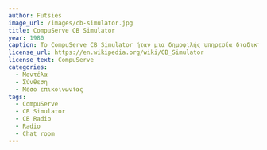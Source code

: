 ```yaml
---
author: Futsies
image_url: /images/cb-simulator.jpg
title: CompuServe CB Simulator
year: 1980
caption: Το CompuServe CB Simulator ήταν μια δημοφιλής υπηρεσία διαδικτυακής συνομιλίας που κυκλοφόρησε από την CompuServe τη δεκαετία του 1980. Το CB Simulator σχεδιάστηκε για να μιμηθεί την εμπειρία χρήσης ενός ραδιοφώνου Citizens' Band (CB), που ήταν μια δημοφιλής τεχνολογία επικοινωνίας τις δεκαετίας του 1970 και του 1980. Ο προσομοιωτής CB επέτρεπε στους χρήστες να δημιουργούν «κανάλια»/δωμάτια συνομιλίας στα οποία μπορούσαν να συμμετέχουν σε συνομιλίες με άλλους χρήστες. Η υπηρεσία υποστήριζε την ανταλλαγή μηνυμάτων με κείμενο(text-based) και οι χρήστες μπορούσαν να επιλέξουν ένα όνομα "οθόνης"(sreen-name) για χρήση στα δωμάτια συνομιλίας. Το CB Simulator ήταν ένα από τα πρώτα παραδείγματα διαδικτυακής συνομιλίας και ήταν πολύ δημοφιλές στην εποχή του. Τελικά αντικαταστάθηκε από νεότερες τεχνολογίες συνομιλίας, αλλά παραμένει σημαντικό μέρος της ιστορίας της διαδικτυακής επικοινωνίας.
license_url: https://en.wikipedia.org/wiki/CB_Simulator
license_text: CompuServe
categories:
  - Μοντέλα
  - Σύνθεση
  - Μέσο επικοινωνίας
tags:
  - CompuServe
  - CB Simulator
  - CB Radio
  - Radio
  - Chat room
---
```

